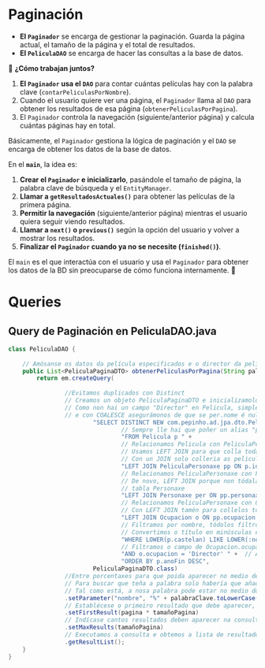# Paginación

- **El `Paginador`** se encarga de gestionar la paginación. Guarda la página actual, 
el tamaño de la página y el total de resultados.
- **El `PeliculaDAO`** se encarga de hacer las consultas a la base de datos.

🔹 **¿Cómo trabajan juntos?**
1. **El `Paginador` usa el `DAO`** para contar cuántas películas hay con la 
palabra clave (`contarPeliculasPorNombre`).
2. Cuando el usuario quiere ver una página, el `Paginador` llama al `DAO` para obtener 
los resultados de esa página (`obtenerPeliculasPorPagina`).
3. El `Paginador` controla la navegación (siguiente/anterior página) y calcula cuántas páginas hay en total.

Básicamente, el `Paginador` gestiona la lógica de paginación y el `DAO` se encarga de 
obtener los datos de la base de datos. 

En el **`main`**, la idea es:

1. **Crear el `Paginador` e inicializarlo**, pasándole el tamaño de página, la palabra 
clave de búsqueda y el `EntityManager`.
2. **Llamar a `getResultadosActuales()`** para obtener las películas de la primera página.
3. **Permitir la navegación** (siguiente/anterior página) mientras el usuario quiera seguir viendo resultados.
4. **Llamar a `next()` o `previous()`** según la opción del usuario y volver a mostrar los resultados.
5. **Finalizar el `Paginador` cuando ya no se necesite (`finished()`)**.

El `main` es el que interactúa con el usuario y usa el `Paginador` para obtener los datos 
de la BD sin preocuparse de cómo funciona internamente. 🚀

# Queries

## Query de Paginación en PeliculaDAO.java

```java
class PeliculaDAO {
    
    // Amósanse os datos da película especificados e o director da película
    public List<PeliculaPaginaDTO> obtenerPeliculasPorPagina(String palabraClave, int pagina, int tamañoPagina) {
        return em.createQuery(
                
                //Evitamos duplicados con Distinct
                // Creamos un objeto PeliculaPaginaDTO e inicializamolos cos campos que extraemos de Pelicula p
                // Como non hai un campo "Director" en Pelicula, simplemente o collemos de Personaxe.nome
                // e con COALESCE asegurámonos de que se per.nome é null colla o valor "Desconocido"
                        "SELECT DISTINCT NEW com.pepinho.ad.jpa.dto.PeliculaPaginaDTO(p.idPelicula, p.castelan, p.orixinal, p.anoFin, COALESCE(per.nome, 'Desconocido')) " +
                                // Sempre lle hai que poñer un alias "p" á tabla "Pelicula"
                                "FROM Pelicula p " +
                                // Relacionamos Pelicula con PeliculaPersonaxe a través do ID da Peli, ten que ser o mesmo
                                // Usamos LEFT JOIN para que colla todas as peliculas, teñan director ou non
                                // Con un JOIN solo colleria as peliculas con director
                                "LEFT JOIN PeliculaPersonaxe pp ON p.idPelicula = pp.pelicula.idPelicula " +
                                // Relacionamos PeliculaPersonaxe con Personaxe a través do ID de personaxe
                                // De novo, LEFT JOIN porque non tódalas películas teñen directores rexistrados na 
                                // tabla Personaxe
                                "LEFT JOIN Personaxe per ON pp.personaxe.idPersonaxe = per.idPersonaxe " +
                                // Relacionamos PeliculaPersonaxe con Ocupacion a través da propia ocupacion
                                // Con LEFT JOIN tamén para collelos todos
                                "LEFT JOIN Ocupacion o ON pp.ocupacion = o " +
                                // Filtramos por nombre, tódolos filtros deben aparecer no WHERE
                                // Convertimos o título en minúsculas e comparámolo co parámetro que establecemos nos
                                "WHERE LOWER(p.castelan) LIKE LOWER(:nombre) " +
                                // Filtramos o campo de Ocupacion.ocupacion para que solo colla aquel que sea DIRECTOR
                                "AND o.ocupacion = 'Director' " +  // Asegura que solo tome directores
                                "ORDER BY p.anoFin DESC",
                        PeliculaPaginaDTO.class)
                //Entre porcentaxes para que poida aparecer no medio de calquera outro caracter
                // Para buscar que teña a palabra solo habería que añadir espacios entre os %,
                // Tal como está, a nosa palabra pode estar no medio doutra: "enAMORado"
                .setParameter("nombre", "%" + palabraClave.toLowerCase() + "%")
                // Establécese o primeiro resultado que debe aparecer, sempre se empeza en pagina 0
                .setFirstResult(pagina * tamañoPagina)
                // Indícase cantos resultados deben aparecer na consulta
                .setMaxResults(tamañoPagina)
                // Executamos a consulta e obtemos a lista de resultados
                .getResultList();
    }
}
```
